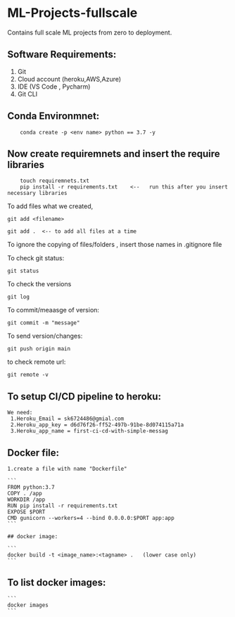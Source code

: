 # ML-Projects-fullscale

Contains full scale ML projects from  zero to deployment.


## Software Requirements:

1. Git
2. Cloud account (heroku,AWS,Azure)
3. IDE (VS Code , Pycharm)
4. Git CLI

## Conda Environmnet:

```
    conda create -p <env name> python == 3.7 -y
```
## Now create requiremnets and insert the require libraries
```
    touch requiremnets.txt  
    pip install -r requirements.txt    <--   run this after you insert necessary libraries

```

To add files what we created,
```
git add <filename>
```
```
git add .  <-- to add all files at a time
```

To ignore the copying of files/folders , insert those names in .gitignore file

To check git status:
```
git status
```

To check the versions
```
git log
``` 

To commit/meaasge of version:

```
git commit -m "message"
```

To send version/changes:

```
git push origin main
```

to check remote url:

```
git remote -v
```

## To setup CI/CD pipeline to heroku:
    We need:
     1.Heroku_Email = sk6724486@gmial.com
     2.Heroku_app_key = d6d76f26-ff52-497b-91be-8d074115a71a
     3.Heroku_app_name = first-ci-cd-with-simple-messag


## Docker file:

    1.create a file with name "Dockerfile"

    ```
    FROM python:3.7
    COPY . /app
    WORKDIR /app
    RUN pip install -r requirements.txt
    EXPOSE $PORT
    CMD gunicorn --workers=4 --bind 0.0.0.0:$PORT app:app
    ```

    ## docker image:

    ```
    docker build -t <image_name>:<tagname> .   (lower case only)
    ```

## To list docker images:
    ```
    docker images  
    ```